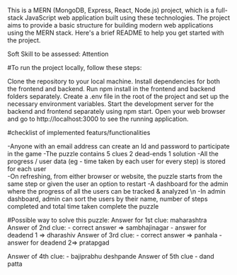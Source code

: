 This is a MERN (MongoDB, Express, React, Node.js) project, which is a full-stack JavaScript web application built using these technologies. The project aims to provide a basic structure for building modern web applications using the MERN stack. Here's a brief README to help you get started with the project.


Soft Skill to be assessed: Attention

#To run the project locally, follow these steps:

Clone the repository to your local machine.
Install dependencies for both the frontend and backend. Run npm install in the frontend and backend folders separately.
Create a .env file in the root of the project and set up the necessary environment variables.
Start the development server for the backend and frontend separately using npm start.
Open your web browser and go to http://localhost:3000 to see the running application.

#checklist of implemented featurs/functionalities

-Anyone with an email address can create an Id and password to participate in the game
-The puzzle  contains
     5 clues
     2 dead-ends
     1 solution 
-All the progress / user data (eg - time taken by each user for every step) is stored for each user  
-On refreshing, from either browser or website, the puzzle  starts from the same step or given the user an option to restart 
-A dashboard for the admin where the progress of all the users can be tracked & analyzed \n
-In admin dashboard, admin can sort the users by their name, number of steps completed and total time taken complete the puzzle 

#Possible way to solve this puzzle: 
Answer for 1st clue: maharashtra
Answer of 2nd clue: - correct answer => sambhajinagar 
                    - answer for deadend 1 => dharashiv 
Answer of 3rd clue: - correct answer => panhala 
                    - answer for deadend 2=> pratapgad 
                    
Answer of 4th clue: - bajiprabhu deshpande 
Answer of 5th clue - dand patta 

                    
                    
